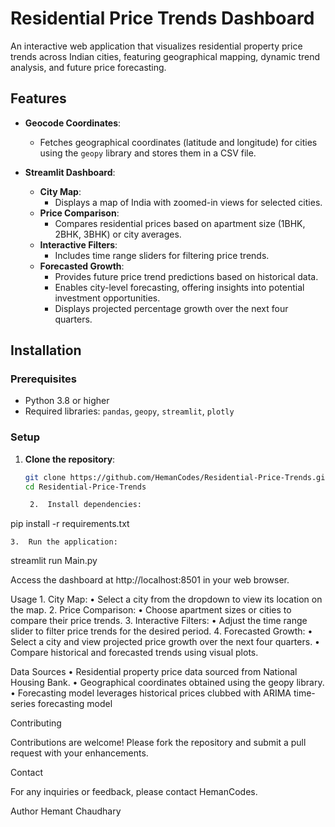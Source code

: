 # Residential Price Trends Dashboard

An interactive web application that visualizes residential property price trends across Indian cities, featuring geographical mapping, dynamic trend analysis, and future price forecasting.

## Features

- **Geocode Coordinates**:
  - Fetches geographical coordinates (latitude and longitude) for cities using the `geopy` library and stores them in a CSV file.

- **Streamlit Dashboard**:
  - **City Map**:
    - Displays a map of India with zoomed-in views for selected cities.
  - **Price Comparison**:
    - Compares residential prices based on apartment size (1BHK, 2BHK, 3BHK) or city averages.
  - **Interactive Filters**:
    - Includes time range sliders for filtering price trends.
  - **Forecasted Growth**:
    - Provides future price trend predictions based on historical data.
    - Enables city-level forecasting, offering insights into potential investment opportunities.
    - Displays projected percentage growth over the next four quarters.

## Installation

### Prerequisites

- Python 3.8 or higher
- Required libraries: `pandas`, `geopy`, `streamlit`, `plotly`

### Setup

1. **Clone the repository**:

   ```bash
   git clone https://github.com/HemanCodes/Residential-Price-Trends.git
   cd Residential-Price-Trends

	2.	Install dependencies:

pip install -r requirements.txt

	3.	Run the application:

streamlit run Main.py

Access the dashboard at http://localhost:8501 in your web browser.

Usage
	1.	City Map:
	•	Select a city from the dropdown to view its location on the map.
	2.	Price Comparison:
	•	Choose apartment sizes or cities to compare their price trends.
	3.	Interactive Filters:
	•	Adjust the time range slider to filter price trends for the desired period.
  4. Forecasted Growth:
  • Select a city and view projected price growth over the next four quarters.
  • Compare historical and forecasted trends using visual plots.

Data Sources
	•	Residential property price data sourced from National Housing Bank.
	•	Geographical coordinates obtained using the geopy library.
  • Forecasting model leverages historical prices clubbed with ARIMA time-series forecasting model

Contributing

Contributions are welcome! Please fork the repository and submit a pull request with your enhancements.

Contact

For any inquiries or feedback, please contact HemanCodes.

Author
Hemant Chaudhary